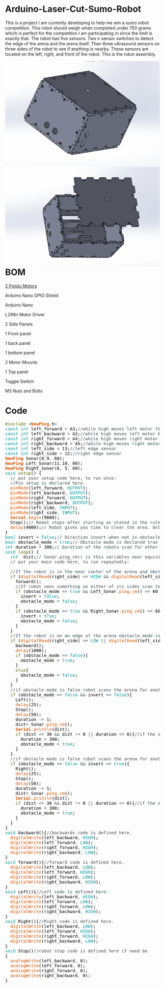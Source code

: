 # Arduino-Laser-Cut-Sumo-Robot

This is a project I am currently developing to help me win a sumo robot competition. This robot should weigh when completed under 750 grams which is perfect for the competition I am participating in since the limit is exactly that. The robot has five sensors. Two ir sensor switches to detect the edge of the arena and the arena itself. Then three ultrasound sensors on three sides of the robot to see if anything is nearby. These sensors are located on the left, right, and front of the robot. This is the robot assembly. 

<img src="sumo 1.PNG"
     alt="Sumo Robot Assembled"
     style="float: left; margin-right: 10px;" />
     
<img src="sumo 2.PNG"
     alt="Sumo Robot Exploded"
     style="float: left; margin-right: 10px;" />
     
     https://www.dropbox.com/home?preview=File+from+iOS+(33).MOV
     
# BOM
<a href="https://www.pololu.com/product/1119">2 Pololu Motors</a>

Arduino Nano GPIO Shield

Arduino Nano

L298n Motor Driver

2 Side Panels

1 Front panel

1 back panel

1 bottom panel

2 Motor Mounts

1 Top panel

Toggle Switch

M3 Nuts and Bolts


# Code

<pre>
<font color="#5e6d03">#include</font> <font color="#434f54">&lt;</font><b><font color="#d35400">NewPing</font></b><font color="#434f54">.</font><font color="#000000">h</font><font color="#434f54">&gt;</font>
<font color="#00979c">const</font> <font color="#00979c">int</font> <font color="#000000">left_forward</font> <font color="#434f54">=</font> <font color="#000000">A3</font><font color="#000000">;</font><font color="#434f54">&#47;&#47;while high moves left motor forward</font>
<font color="#00979c">const</font> <font color="#00979c">int</font> <font color="#000000">left_backward</font> <font color="#434f54">=</font> <font color="#000000">A2</font><font color="#000000">;</font><font color="#434f54">&#47;&#47;while high moves left motor backward</font>
<font color="#00979c">const</font> <font color="#00979c">int</font> <font color="#000000">right_forward</font> <font color="#434f54">=</font> <font color="#000000">A4</font><font color="#000000">;</font><font color="#434f54">&#47;&#47;while high moves right motor forward</font>
<font color="#00979c">const</font> <font color="#00979c">int</font> <font color="#000000">right_backward</font> <font color="#434f54">=</font> <font color="#000000">A5</font><font color="#000000">;</font><font color="#434f54">&#47;&#47;while high moves right motor backward</font>
<font color="#00979c">const</font> <font color="#00979c">int</font> <font color="#000000">left_side</font> <font color="#434f54">=</font> <font color="#000000">13</font><font color="#000000">;</font><font color="#434f54">&#47;&#47;left edge sensor</font>
<font color="#00979c">const</font> <font color="#00979c">int</font> <font color="#000000">right_side</font> <font color="#434f54">=</font> <font color="#000000">12</font><font color="#000000">;</font><font color="#434f54">&#47;&#47;right edge sensor</font>
<b><font color="#d35400">NewPing</font></b> <font color="#000000">Sonar</font><font color="#000000">(</font><font color="#000000">8</font><font color="#434f54">,</font><font color="#000000">9</font><font color="#434f54">,</font> <font color="#000000">60</font><font color="#000000">)</font><font color="#000000">;</font>
<b><font color="#d35400">NewPing</font></b> <font color="#000000">Left_Sonar</font><font color="#000000">(</font><font color="#000000">11</font><font color="#434f54">,</font><font color="#000000">10</font><font color="#434f54">,</font> <font color="#000000">60</font><font color="#000000">)</font><font color="#000000">;</font>
<b><font color="#d35400">NewPing</font></b> <font color="#000000">Right_Sonar</font><font color="#000000">(</font><font color="#000000">6</font><font color="#434f54">,</font> <font color="#000000">5</font><font color="#434f54">,</font> <font color="#000000">60</font><font color="#000000">)</font><font color="#000000">;</font>
<font color="#00979c">void</font> <font color="#5e6d03">setup</font><font color="#000000">(</font><font color="#000000">)</font> <font color="#000000">{</font>
 &nbsp;<font color="#434f54">&#47;&#47; put your setup code here, to run once:</font>
 &nbsp;<font color="#434f54">&#47;&#47;Pin setup is declared here.</font>
 &nbsp;<font color="#d35400">pinMode</font><font color="#000000">(</font><font color="#000000">left_forward</font><font color="#434f54">,</font> <font color="#00979c">OUTPUT</font><font color="#000000">)</font><font color="#000000">;</font>
 &nbsp;<font color="#d35400">pinMode</font><font color="#000000">(</font><font color="#000000">left_backward</font><font color="#434f54">,</font> <font color="#00979c">OUTPUT</font><font color="#000000">)</font><font color="#000000">;</font>
 &nbsp;<font color="#d35400">pinMode</font><font color="#000000">(</font><font color="#000000">right_forward</font><font color="#434f54">,</font> <font color="#00979c">OUTPUT</font><font color="#000000">)</font><font color="#000000">;</font>
 &nbsp;<font color="#d35400">pinMode</font><font color="#000000">(</font><font color="#000000">right_backward</font><font color="#434f54">,</font> <font color="#00979c">OUTPUT</font><font color="#000000">)</font><font color="#000000">;</font>
 &nbsp;<font color="#d35400">pinMode</font><font color="#000000">(</font><font color="#000000">left_side</font><font color="#434f54">,</font> <font color="#00979c">INPUT</font><font color="#000000">)</font><font color="#000000">;</font>
 &nbsp;<font color="#d35400">pinMode</font><font color="#000000">(</font><font color="#000000">right_side</font><font color="#434f54">,</font> <font color="#00979c">INPUT</font><font color="#000000">)</font><font color="#000000">;</font>
 &nbsp;<b><font color="#d35400">Serial</font></b><font color="#434f54">.</font><font color="#d35400">begin</font><font color="#000000">(</font><font color="#000000">9600</font><font color="#000000">)</font><font color="#000000">;</font> 
 &nbsp;<font color="#000000">Stop</font><font color="#000000">(</font><font color="#000000">)</font><font color="#000000">;</font><font color="#434f54">&#47;&#47; Robot stops after starting as stated in the rules.</font>
 &nbsp;<font color="#d35400">delay</font><font color="#000000">(</font><font color="#000000">4000</font><font color="#000000">)</font><font color="#000000">;</font><font color="#434f54">&#47;&#47; Robot gives you time to clear the area. Only 5 seconds though. </font>
<font color="#000000">}</font>
<font color="#00979c">bool</font> <font color="#000000">invert</font> <font color="#434f54">=</font> <font color="#00979c">false</font><font color="#000000">;</font><font color="#434f54">&#47;&#47; Direction invert when not in obstacle mode.</font>
<font color="#00979c">bool</font> <font color="#000000">obstacle_mode</font> <font color="#434f54">=</font> <font color="#00979c">true</font><font color="#000000">;</font><font color="#434f54">&#47;&#47; Obstacle mode is declared true by default until an edge is reached where it is inverted from there.</font>
<font color="#00979c">int</font> <font color="#000000">duration</font> <font color="#434f54">=</font> <font color="#000000">300</font><font color="#000000">;</font><font color="#434f54">&#47;&#47; Duration of the robots scan for other nearby robots is decalred here.</font>
<font color="#00979c">void</font> <font color="#5e6d03">loop</font><font color="#000000">(</font><font color="#000000">)</font> <font color="#000000">{</font>
 &nbsp;<font color="#00979c">int</font> &nbsp;<font color="#000000">dist</font><font color="#000000">;</font><font color="#434f54">&#47;&#47; Sonar.ping_cm() is this variables near equivilent.</font>
 &nbsp;<font color="#434f54">&#47;&#47; put your main code here, to run repeatedly:</font>
 &nbsp;
 &nbsp;<font color="#434f54">&#47;&#47;If the robot is in the near center of the arena and obstacle mode is true the robot moves forward.</font>
 &nbsp;<font color="#5e6d03">if</font> <font color="#000000">(</font><font color="#d35400">digitalRead</font><font color="#000000">(</font><font color="#000000">right_side</font><font color="#000000">)</font> <font color="#434f54">==</font> <font color="#00979c">HIGH</font> <font color="#434f54">&amp;&amp;</font> <font color="#d35400">digitalRead</font><font color="#000000">(</font><font color="#000000">left_side</font><font color="#000000">)</font> <font color="#434f54">==</font> <font color="#00979c">HIGH</font> <font color="#434f54">&amp;&amp;</font> <font color="#000000">obstacle_mode</font> <font color="#434f54">==</font> <font color="#00979c">true</font><font color="#000000">)</font><font color="#000000">{</font>
 &nbsp;&nbsp;&nbsp;<font color="#000000">forward</font><font color="#000000">(</font><font color="#000000">)</font><font color="#000000">;</font>
 &nbsp;&nbsp;&nbsp;<font color="#434f54">&#47;&#47;If robot sees something on either of its sides scan towards it. </font>
 &nbsp;&nbsp;&nbsp;<font color="#5e6d03">if</font> <font color="#000000">(</font><font color="#000000">obstacle_mode</font> <font color="#434f54">==</font> <font color="#00979c">true</font> <font color="#434f54">&amp;&amp;</font> <font color="#000000">Left_Sonar</font><font color="#434f54">.</font><font color="#d35400">ping_cm</font><font color="#000000">(</font><font color="#000000">)</font> <font color="#434f54">&lt;=</font> <font color="#000000">60</font> <font color="#434f54">&amp;&amp;</font> <font color="#000000">Left_Sonar</font><font color="#434f54">.</font><font color="#d35400">ping_cm</font><font color="#000000">(</font><font color="#000000">)</font> <font color="#434f54">!=</font> <font color="#000000">0</font><font color="#000000">)</font><font color="#000000">{</font>
 &nbsp;&nbsp;&nbsp;&nbsp;&nbsp;<font color="#000000">invert</font> <font color="#434f54">=</font> <font color="#00979c">false</font><font color="#000000">;</font>
 &nbsp;&nbsp;&nbsp;&nbsp;&nbsp;<font color="#000000">obstacle_mode</font> <font color="#434f54">=</font> <font color="#00979c">false</font><font color="#000000">;</font>
 &nbsp;&nbsp;&nbsp;<font color="#000000">}</font>
 &nbsp;&nbsp;&nbsp;<font color="#5e6d03">if</font> <font color="#000000">(</font><font color="#000000">obstacle_mode</font> <font color="#434f54">==</font> <font color="#00979c">true</font> <font color="#434f54">&amp;&amp;</font> <font color="#000000">Right_Sonar</font><font color="#434f54">.</font><font color="#d35400">ping_cm</font><font color="#000000">(</font><font color="#000000">)</font> <font color="#434f54">&lt;=</font> <font color="#000000">60</font> <font color="#434f54">&amp;&amp;</font> <font color="#000000">Right_Sonar</font><font color="#434f54">.</font><font color="#d35400">ping_cm</font><font color="#000000">(</font><font color="#000000">)</font> <font color="#434f54">!=</font> <font color="#000000">0</font><font color="#000000">)</font><font color="#000000">{</font>
 &nbsp;&nbsp;&nbsp;&nbsp;&nbsp;<font color="#000000">invert</font> <font color="#434f54">=</font> <font color="#00979c">true</font><font color="#000000">;</font>
 &nbsp;&nbsp;&nbsp;&nbsp;&nbsp;<font color="#000000">obstacle_mode</font> <font color="#434f54">=</font> <font color="#00979c">false</font><font color="#000000">;</font>
 &nbsp;&nbsp;&nbsp;<font color="#000000">}</font>
 &nbsp;<font color="#000000">}</font>
 &nbsp;<font color="#434f54">&#47;&#47;If the robot is on an edge of the arena obstacle mode is inverted, the robot moves backwards, and then turns left.</font>
 &nbsp;<font color="#5e6d03">if</font> <font color="#000000">(</font><font color="#d35400">digitalRead</font><font color="#000000">(</font><font color="#000000">right_side</font><font color="#000000">)</font> <font color="#434f54">==</font> <font color="#00979c">LOW</font> <font color="#434f54">||</font> <font color="#d35400">digitalRead</font><font color="#000000">(</font><font color="#000000">left_side</font><font color="#000000">)</font> <font color="#434f54">==</font> <font color="#00979c">LOW</font><font color="#000000">)</font><font color="#000000">{</font>
 &nbsp;&nbsp;&nbsp;<font color="#000000">backward</font><font color="#000000">(</font><font color="#000000">)</font><font color="#000000">;</font>
 &nbsp;&nbsp;&nbsp;<font color="#d35400">delay</font><font color="#000000">(</font><font color="#000000">1000</font><font color="#000000">)</font><font color="#000000">;</font>
 &nbsp;&nbsp;&nbsp;<font color="#5e6d03">if</font> <font color="#000000">(</font><font color="#000000">obstacle_mode</font> <font color="#434f54">==</font> <font color="#00979c">false</font><font color="#000000">)</font><font color="#000000">{</font>
 &nbsp;&nbsp;&nbsp;&nbsp;&nbsp;<font color="#000000">obstacle_mode</font> <font color="#434f54">=</font> <font color="#00979c">true</font><font color="#000000">;</font>
 &nbsp;&nbsp;&nbsp;<font color="#000000">}</font>
 &nbsp;&nbsp;&nbsp;<font color="#5e6d03">else</font><font color="#000000">{</font>
 &nbsp;&nbsp;&nbsp;&nbsp;&nbsp;<font color="#000000">obstacle_mode</font> <font color="#434f54">=</font> <font color="#00979c">false</font><font color="#000000">;</font> 
 &nbsp;&nbsp;&nbsp;<font color="#000000">}</font>
 &nbsp;<font color="#000000">}</font>
 &nbsp;<font color="#434f54">&#47;&#47;if obstacle mode is false robot scans the arena for another bot. The duration of the scan is defined above the loop. </font>
 &nbsp;<font color="#5e6d03">if</font> <font color="#000000">(</font><font color="#000000">obstacle_mode</font> <font color="#434f54">==</font> <font color="#00979c">false</font> <font color="#434f54">&amp;&amp;</font> <font color="#000000">invert</font> <font color="#434f54">==</font> <font color="#00979c">false</font><font color="#000000">)</font><font color="#000000">{</font>
 &nbsp;&nbsp;&nbsp;<font color="#000000">Left</font><font color="#000000">(</font><font color="#000000">)</font><font color="#000000">;</font> 
 &nbsp;&nbsp;&nbsp;<font color="#d35400">delay</font><font color="#000000">(</font><font color="#000000">25</font><font color="#000000">)</font><font color="#000000">;</font>
 &nbsp;&nbsp;&nbsp;<font color="#000000">Stop</font><font color="#000000">(</font><font color="#000000">)</font><font color="#000000">;</font>
 &nbsp;&nbsp;&nbsp;<font color="#d35400">delay</font><font color="#000000">(</font><font color="#000000">50</font><font color="#000000">)</font><font color="#000000">;</font>
 &nbsp;&nbsp;&nbsp;<font color="#000000">duration</font> <font color="#434f54">-=</font> <font color="#000000">1</font><font color="#000000">;</font>
 &nbsp;&nbsp;&nbsp;<font color="#000000">dist</font><font color="#434f54">=</font> <font color="#000000">Sonar</font><font color="#434f54">.</font><font color="#d35400">ping_cm</font><font color="#000000">(</font><font color="#000000">)</font><font color="#000000">;</font>
 &nbsp;&nbsp;&nbsp;<b><font color="#d35400">Serial</font></b><font color="#434f54">.</font><font color="#d35400">println</font><font color="#000000">(</font><font color="#000000">dist</font><font color="#000000">)</font><font color="#000000">;</font>
 &nbsp;&nbsp;&nbsp;<font color="#5e6d03">if</font> <font color="#000000">(</font><font color="#000000">dist</font> <font color="#434f54">&lt;=</font> <font color="#000000">30</font> <font color="#434f54">&amp;&amp;</font> <font color="#000000">dist</font> <font color="#434f54">!=</font> <font color="#000000">0</font> <font color="#434f54">||</font> <font color="#000000">duration</font> <font color="#434f54">&lt;=</font> <font color="#000000">0</font><font color="#000000">)</font><font color="#000000">{</font><font color="#434f54">&#47;&#47;if the scan turns up something obstacle mode becomes true and the robot will run over the other bot. </font>
 &nbsp;&nbsp;&nbsp;&nbsp;&nbsp;<font color="#000000">duration</font> <font color="#434f54">=</font> <font color="#000000">300</font><font color="#000000">;</font>
 &nbsp;&nbsp;&nbsp;&nbsp;&nbsp;<font color="#000000">obstacle_mode</font> <font color="#434f54">=</font> <font color="#00979c">true</font><font color="#000000">;</font>
 &nbsp;&nbsp;&nbsp;<font color="#000000">}</font>
 &nbsp;<font color="#000000">}</font>
 &nbsp;<font color="#434f54">&#47;&#47;if obstacle mode is false robot scans the arena for another bot. The duration of the scan is defined above the loop. </font>
 &nbsp;<font color="#5e6d03">if</font> <font color="#000000">(</font><font color="#000000">obstacle_mode</font> <font color="#434f54">==</font> <font color="#00979c">false</font> <font color="#434f54">&amp;&amp;</font> <font color="#000000">invert</font> <font color="#434f54">==</font> <font color="#00979c">true</font><font color="#000000">)</font><font color="#000000">{</font>
 &nbsp;&nbsp;&nbsp;<font color="#000000">Right</font><font color="#000000">(</font><font color="#000000">)</font><font color="#000000">;</font> 
 &nbsp;&nbsp;&nbsp;<font color="#d35400">delay</font><font color="#000000">(</font><font color="#000000">25</font><font color="#000000">)</font><font color="#000000">;</font>
 &nbsp;&nbsp;&nbsp;<font color="#000000">Stop</font><font color="#000000">(</font><font color="#000000">)</font><font color="#000000">;</font>
 &nbsp;&nbsp;&nbsp;<font color="#d35400">delay</font><font color="#000000">(</font><font color="#000000">50</font><font color="#000000">)</font><font color="#000000">;</font>
 &nbsp;&nbsp;&nbsp;<font color="#000000">duration</font> <font color="#434f54">-=</font> <font color="#000000">1</font><font color="#000000">;</font>
 &nbsp;&nbsp;&nbsp;<font color="#000000">dist</font><font color="#434f54">=</font> <font color="#000000">Sonar</font><font color="#434f54">.</font><font color="#d35400">ping_cm</font><font color="#000000">(</font><font color="#000000">)</font><font color="#000000">;</font>
 &nbsp;&nbsp;&nbsp;<b><font color="#d35400">Serial</font></b><font color="#434f54">.</font><font color="#d35400">println</font><font color="#000000">(</font><font color="#000000">dist</font><font color="#000000">)</font><font color="#000000">;</font>
 &nbsp;&nbsp;&nbsp;<font color="#5e6d03">if</font> <font color="#000000">(</font><font color="#000000">dist</font> <font color="#434f54">&lt;=</font> <font color="#000000">30</font> <font color="#434f54">&amp;&amp;</font> <font color="#000000">dist</font> <font color="#434f54">!=</font> <font color="#000000">0</font> <font color="#434f54">||</font> <font color="#000000">duration</font> <font color="#434f54">&lt;=</font> <font color="#000000">0</font><font color="#000000">)</font><font color="#000000">{</font><font color="#434f54">&#47;&#47;if the scan turns up something obstacle mode becomes true and the robot will run over the other bot. </font>
 &nbsp;&nbsp;&nbsp;&nbsp;&nbsp;<font color="#000000">duration</font> <font color="#434f54">=</font> <font color="#000000">300</font><font color="#000000">;</font>
 &nbsp;&nbsp;&nbsp;&nbsp;&nbsp;<font color="#000000">obstacle_mode</font> <font color="#434f54">=</font> <font color="#00979c">true</font><font color="#000000">;</font>
 &nbsp;&nbsp;&nbsp;<font color="#000000">}</font>
 &nbsp;<font color="#000000">}</font>
<font color="#000000">}</font>
<font color="#00979c">void</font> <font color="#000000">backward</font><font color="#000000">(</font><font color="#000000">)</font><font color="#000000">{</font><font color="#434f54">&#47;&#47;backwards code is defined here.</font>
 &nbsp;<font color="#d35400">digitalWrite</font><font color="#000000">(</font><font color="#000000">left_backward</font><font color="#434f54">,</font> <font color="#00979c">HIGH</font><font color="#000000">)</font><font color="#000000">;</font>
 &nbsp;<font color="#d35400">digitalWrite</font><font color="#000000">(</font><font color="#000000">left_forward</font><font color="#434f54">,</font> <font color="#00979c">LOW</font><font color="#000000">)</font><font color="#000000">;</font>
 &nbsp;<font color="#d35400">digitalWrite</font><font color="#000000">(</font><font color="#000000">right_forward</font><font color="#434f54">,</font> <font color="#00979c">HIGH</font><font color="#000000">)</font><font color="#000000">;</font>
 &nbsp;<font color="#d35400">digitalWrite</font><font color="#000000">(</font><font color="#000000">right_backward</font><font color="#434f54">,</font> <font color="#00979c">LOW</font><font color="#000000">)</font><font color="#000000">;</font>
<font color="#000000">}</font>
<font color="#00979c">void</font> <font color="#000000">forward</font><font color="#000000">(</font><font color="#000000">)</font><font color="#000000">{</font><font color="#434f54">&#47;&#47;forward code is defined here.</font>
 &nbsp;<font color="#d35400">digitalWrite</font><font color="#000000">(</font><font color="#000000">left_backward</font><font color="#434f54">,</font> <font color="#00979c">LOW</font><font color="#000000">)</font><font color="#000000">;</font>
 &nbsp;<font color="#d35400">digitalWrite</font><font color="#000000">(</font><font color="#000000">left_forward</font><font color="#434f54">,</font> <font color="#00979c">HIGH</font><font color="#000000">)</font><font color="#000000">;</font>
 &nbsp;<font color="#d35400">digitalWrite</font><font color="#000000">(</font><font color="#000000">right_forward</font><font color="#434f54">,</font> <font color="#00979c">LOW</font><font color="#000000">)</font><font color="#000000">;</font>
 &nbsp;<font color="#d35400">digitalWrite</font><font color="#000000">(</font><font color="#000000">right_backward</font><font color="#434f54">,</font> <font color="#00979c">HIGH</font><font color="#000000">)</font><font color="#000000">;</font>
<font color="#000000">}</font>
<font color="#00979c">void</font> <font color="#000000">Left</font><font color="#000000">(</font><font color="#000000">)</font><font color="#000000">{</font><font color="#434f54">&#47;&#47;Left code is defined here.</font>
 &nbsp;<font color="#d35400">digitalWrite</font><font color="#000000">(</font><font color="#000000">left_backward</font><font color="#434f54">,</font> <font color="#00979c">HIGH</font><font color="#000000">)</font><font color="#000000">;</font>
 &nbsp;<font color="#d35400">digitalWrite</font><font color="#000000">(</font><font color="#000000">left_forward</font><font color="#434f54">,</font> <font color="#00979c">LOW</font><font color="#000000">)</font><font color="#000000">;</font>
 &nbsp;<font color="#d35400">digitalWrite</font><font color="#000000">(</font><font color="#000000">right_forward</font><font color="#434f54">,</font> <font color="#00979c">LOW</font><font color="#000000">)</font><font color="#000000">;</font>
 &nbsp;<font color="#d35400">digitalWrite</font><font color="#000000">(</font><font color="#000000">right_backward</font><font color="#434f54">,</font> <font color="#00979c">HIGH</font><font color="#000000">)</font><font color="#000000">;</font>
<font color="#000000">}</font>
<font color="#00979c">void</font> <font color="#000000">Right</font><font color="#000000">(</font><font color="#000000">)</font><font color="#000000">{</font><font color="#434f54">&#47;&#47;Right code is defined here.</font>
 &nbsp;<font color="#d35400">digitalWrite</font><font color="#000000">(</font><font color="#000000">left_backward</font><font color="#434f54">,</font> <font color="#00979c">LOW</font><font color="#000000">)</font><font color="#000000">;</font>
 &nbsp;<font color="#d35400">digitalWrite</font><font color="#000000">(</font><font color="#000000">left_forward</font><font color="#434f54">,</font> <font color="#00979c">HIGH</font><font color="#000000">)</font><font color="#000000">;</font>
 &nbsp;<font color="#d35400">digitalWrite</font><font color="#000000">(</font><font color="#000000">right_forward</font><font color="#434f54">,</font> <font color="#00979c">HIGH</font><font color="#000000">)</font><font color="#000000">;</font>
 &nbsp;<font color="#d35400">digitalWrite</font><font color="#000000">(</font><font color="#000000">right_backward</font><font color="#434f54">,</font> <font color="#00979c">LOW</font><font color="#000000">)</font><font color="#000000">;</font>
<font color="#000000">}</font>
<font color="#00979c">void</font> <font color="#000000">Stop</font><font color="#000000">(</font><font color="#000000">)</font><font color="#434f54">&#47;&#47;robot stop code is defined here if need be</font>
<font color="#000000">{</font>
 &nbsp;<font color="#d35400">analogWrite</font><font color="#000000">(</font><font color="#000000">left_backward</font><font color="#434f54">,</font> <font color="#000000">0</font><font color="#000000">)</font><font color="#000000">;</font>
 &nbsp;<font color="#d35400">analogWrite</font><font color="#000000">(</font><font color="#000000">left_forward</font><font color="#434f54">,</font> <font color="#000000">0</font><font color="#000000">)</font><font color="#000000">;</font>
 &nbsp;<font color="#d35400">analogWrite</font><font color="#000000">(</font><font color="#000000">right_forward</font><font color="#434f54">,</font> <font color="#000000">0</font><font color="#000000">)</font><font color="#000000">;</font>
 &nbsp;<font color="#d35400">analogWrite</font><font color="#000000">(</font><font color="#000000">right_backward</font><font color="#434f54">,</font> <font color="#000000">0</font><font color="#000000">)</font><font color="#000000">;</font>
<font color="#000000">}</font>

</pre>
